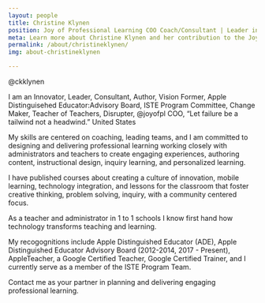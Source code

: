 ```yaml
---
layout: people
title: Christine Klynen
position: Joy of Professional Learning COO Coach/Consultant | Leader in Educational Technology | United States
meta: Learn more about Christine Klynen and her contribution to the Joy of Professional Learning
permalink: /about/christineklynen/
img: about-christineklynen

---
```

@ckklynen 

I am an Innovator, Leader,  Consultant,  Author,  Vision Former,  Apple Distinguisehed Educator:Advisory Board,  ISTE Program Committee, Change Maker, Teacher of Teachers, Disrupter, @joyofpl COO,  “Let failure be a tailwind not a headwind.”  United States

My skills are centered on coaching, leading teams, and I am committed to designing and delivering professional learning working closely with administrators and teachers to create engaging experiences, authoring content, instructional design, inquiry learning, and personalized learning. 

I have published courses about creating a culture of innovation, mobile learning, technology integration, and lessons for the classroom that foster creative thinking, problem solving, inquiry, with a community centered focus.

As a teacher and administrator in 1 to 1 schools I know first hand how technology transforms teaching and learning.

My recogognitions include Apple Distinguished Educator (ADE), Apple Distinguished Educator Advisory Board (2012-2014, 2017 - Present), AppleTeacher, a Google Certified Teacher, Google Certified Trainer, and I currently serve as a member of the ISTE Program Team.

Contact me as your partner in planning and delivering engaging professional learning.

